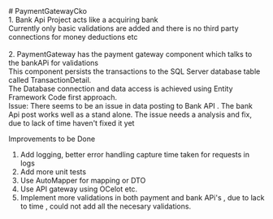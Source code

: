 
<body>
# PaymentGatewayCko
<br>
1. Bank Api Project acts like a acquiring bank 
<br>
   Currently only basic validations are added and there is no third party connections for money deductions etc 
   <br>
   <br>
2. PaymentGateway has the payment gateway component which talks to the bankAPi for validations
<br>
   This component persists the transactions to the SQL Server database table called TransactionDetail.
   <br>
   The Database connection and data access is achieved using Entity Framework Code first approach. 
   <br>
   Issue: There seems to be an issue in data posting to Bank API . The bank Api post works well as a stand alone. The issue needs a analysis and fix, due to lack of time haven't fixed it yet
   <br>


Improvements to be Done
<br>
1. Add logging, better error handling capture time taken for requests in logs
2. Add more unit tests 
3. Use AutoMapper for mapping or DTO 
4. Use API gateway using OCelot etc. 
5. Implement more validations in both payment and bank APi's , due to lack to time , could not add all the necesary validations. 



   
</body>
